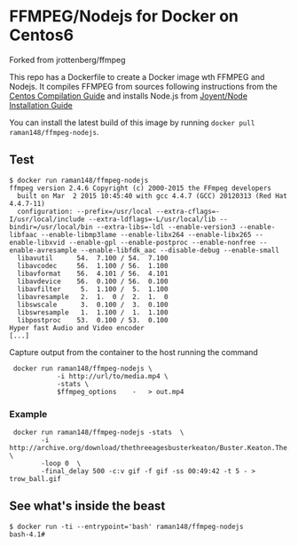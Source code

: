 FFMPEG/Nodejs for Docker on Centos6
============================

Forked from jrottenberg/ffmpeg

This repo has a Dockerfile to create a Docker image wth FFMPEG and Nodejs. It compiles FFMPEG from sources following instructions from the [Centos Compilation Guide](https://trac.ffmpeg.org/wiki/CompilationGuide/Centos) and installs Node.js from [Joyent/Node Installation Guide](https://github.com/joyent/node/wiki/Installing-Node.js-via-package-manager#enterprise-linux-and-fedora)

You can install the latest build of this image by running `docker pull raman148/ffmpeg-nodejs`.

Test
----

```
$ docker run raman148/ffmpeg-nodejs
ffmpeg version 2.4.6 Copyright (c) 2000-2015 the FFmpeg developers
  built on Mar  2 2015 10:45:40 with gcc 4.4.7 (GCC) 20120313 (Red Hat 4.4.7-11)
  configuration: --prefix=/usr/local --extra-cflags=-I/usr/local/include --extra-ldflags=-L/usr/local/lib --bindir=/usr/local/bin --extra-libs=-ldl --enable-version3 --enable-libfaac --enable-libmp3lame --enable-libx264 --enable-libx265 --enable-libxvid --enable-gpl --enable-postproc --enable-nonfree --enable-avresample --enable-libfdk_aac --disable-debug --enable-small
  libavutil      54.  7.100 / 54.  7.100
  libavcodec     56.  1.100 / 56.  1.100
  libavformat    56.  4.101 / 56.  4.101
  libavdevice    56.  0.100 / 56.  0.100
  libavfilter     5.  1.100 /  5.  1.100
  libavresample   2.  1.  0 /  2.  1.  0
  libswscale      3.  0.100 /  3.  0.100
  libswresample   1.  1.100 /  1.  1.100
  libpostproc    53.  0.100 / 53.  0.100
Hyper fast Audio and Video encoder
[...]
```

Capture output from the container to the host running the command

```
 docker run raman148/ffmpeg-nodejs \
            -i http://url/to/media.mp4 \
            -stats \
            $ffmpeg_options    -   > out.mp4
```

### Example

```
 docker run raman148/ffmpeg-nodejs -stats  \
        -i http://archive.org/download/thethreeagesbusterkeaton/Buster.Keaton.The.Three.Ages.ogv \
        -loop 0  \
        -final_delay 500 -c:v gif -f gif -ss 00:49:42 -t 5 - > trow_ball.gif
```

See what's inside the beast
---------------------------

```
$ docker run -ti --entrypoint='bash' raman148/ffmpeg-nodejs
bash-4.1#
```
